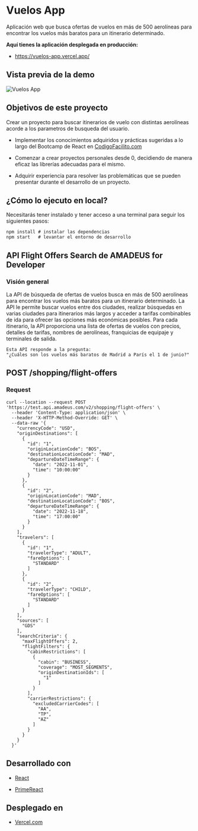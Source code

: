 # Vuelos App

Aplicación web que busca ofertas de vuelos en más de 500 aerolíneas para encontrar los vuelos más baratos para un itinerario determinado.

__Aquí tienes la aplicación desplegada en producción:__

* <https://vuelos-app.vercel.app/>

## Vista previa de la demo

![Vuelos App](/public/img/live-demo/live-demo.gif)

## Objetivos de este proyecto

Crear un proyecto para buscar itinerarios de vuelo con distintas aerolíneas acorde a los parametros de busqueda del usuario.

* Implementar los conocimientos adquiridos y prácticas sugeridas a lo largo del Bootcamp de React en [CodigoFacilito.com](https://codigofacilito.com/)

* Comenzar a crear proyectos personales desde 0, decidiendo de manera eficaz las librerías adecuadas para el mismo.

* Adquirir experiencia para resolver las problemáticas que se pueden presentar durante el desarrollo de un proyecto.

## ¿Cómo lo ejecuto en local?

Necesitarás tener instalado y tener acceso a una terminal para seguir los siguientes pasos:

    npm install # instalar las dependencias
    npm start   # levantar el entorno de desarrollo

## API Flight Offers Search de AMADEUS for Developer

### Visión general

La API de búsqueda de ofertas de vuelos busca en más de 500 aerolíneas para encontrar los vuelos más baratos para un itinerario determinado. La API le permite buscar vuelos entre dos ciudades, realizar búsquedas en varias ciudades para itinerarios más largos y acceder a tarifas combinables de ida para ofrecer las opciones más económicas posibles. Para cada itinerario, la API proporciona una lista de ofertas de vuelos con precios, detalles de tarifas, nombres de aerolíneas, franquicias de equipaje y terminales de salida.

    Esta API responde a la pregunta:
    "¿Cuáles son los vuelos más baratos de Madrid a París el 1 de junio?"

## POST ​/shopping​/flight-offers

### Request

    curl --location --request POST 'https://test.api.amadeus.com/v2/shopping/flight-offers' \
      --header 'Content-Type: application/json' \
      --header 'X-HTTP-Method-Override: GET' \
      --data-raw '{
        "currencyCode": "USD",
        "originDestinations": [
          {
            "id": "1",
            "originLocationCode": "BOS",
            "destinationLocationCode": "MAD",
            "departureDateTimeRange": {
              "date": "2022-11-01",
              "time": "10:00:00"
            }
          },
          {
            "id": "2",
            "originLocationCode": "MAD",
            "destinationLocationCode": "BOS",
            "departureDateTimeRange": {
              "date": "2022-11-18",
              "time": "17:00:00"
            }
          }
        ],
        "travelers": [
          {
            "id": "1",
            "travelerType": "ADULT",
            "fareOptions": [
              "STANDARD"
            ]
          },
          {
            "id": "2",
            "travelerType": "CHILD",
            "fareOptions": [
              "STANDARD"
            ]
          }
        ],
        "sources": [
          "GDS"
        ],
        "searchCriteria": {
          "maxFlightOffers": 2,
          "flightFilters": {
            "cabinRestrictions": [
              {
                "cabin": "BUSINESS",
                "coverage": "MOST_SEGMENTS",
                "originDestinationIds": [
                  "1"
                ]
              }
            ],
            "carrierRestrictions": {
              "excludedCarrierCodes": [
                "AA",
                "TP",
                "AZ"
              ]
            }
          }
        }
      }'

## Desarrollado con

* [React](https://es.reactjs.org/)

* [PrimeReact](https://www.primefaces.org/primereact/)

## Desplegado en

* [Vercel.com](https://vercel.com/)
